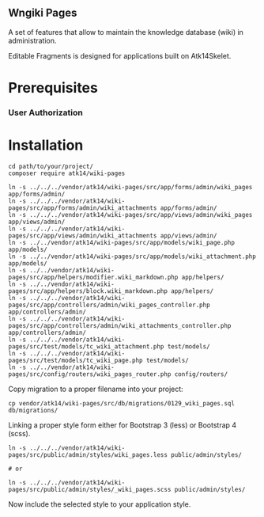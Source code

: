 Wngiki Pages
----------

A set of features that allow to maintain the knowledge database (wiki) in administration.

Editable Fragments is designed for applications built on Atk14Skelet.

Prerequisites
=============

### User Authorization

Installation
============

    cd path/to/your/project/
    composer require atk14/wiki-pages

    ln -s ../../../vendor/atk14/wiki-pages/src/app/forms/admin/wiki_pages app/forms/admin/
    ln -s ../../../vendor/atk14/wiki-pages/src/app/forms/admin/wiki_attachments app/forms/admin/
    ln -s ../../../vendor/atk14/wiki-pages/src/app/views/admin/wiki_pages app/views/admin/
    ln -s ../../../vendor/atk14/wiki-pages/src/app/views/admin/wiki_attachments app/views/admin/
    ln -s ../../vendor/atk14/wiki-pages/src/app/models/wiki_page.php app/models/
    ln -s ../../vendor/atk14/wiki-pages/src/app/models/wiki_attachment.php app/models/
    ln -s ../../vendor/atk14/wiki-pages/src/app/helpers/modifier.wiki_markdown.php app/helpers/
    ln -s ../../vendor/atk14/wiki-pages/src/app/helpers/block.wiki_markdown.php app/helpers/
    ln -s ../../../vendor/atk14/wiki-pages/src/app/controllers/admin/wiki_pages_controller.php app/controllers/admin/
    ln -s ../../../vendor/atk14/wiki-pages/src/app/controllers/admin/wiki_attachments_controller.php app/controllers/admin/
    ln -s ../../../vendor/atk14/wiki-pages/src/test/models/tc_wiki_attachment.php test/models/
    ln -s ../../../vendor/atk14/wiki-pages/src/test/models/tc_wiki_page.php test/models/
    ln -s ../../vendor/atk14/wiki-pages/src/config/routers/wiki_pages_router.php config/routers/



Copy migration to a proper filename into your project:

    cp vendor/atk14/wiki-pages/src/db/migrations/0129_wiki_pages.sql db/migrations/

Linking a proper style form either for Bootstrap 3 (less) or Bootstrap 4 (scss).

    ln -s ../../../vendor/atk14/wiki-pages/src/public/admin/styles/wiki_pages.less public/admin/styles/

    # or

    ln -s ../../../vendor/atk14/wiki-pages/src/public/admin/styles/_wiki_pages.scss public/admin/styles/

Now include the selected style to your application style.

[//]: # ( vim: set ts=2 et: )
